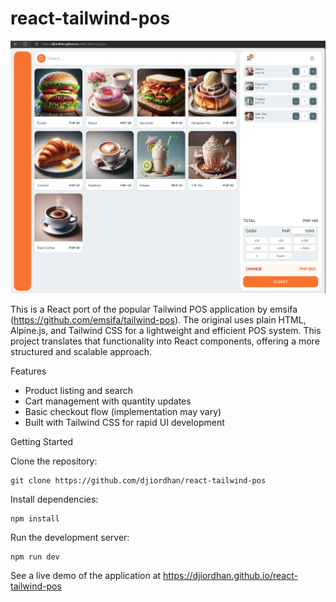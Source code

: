 # react-tailwind-pos

![react-tailwind-pos](https://github.com/djiordhan/react-tailwind-pos/blob/main/demo/demo-pos.png)

This is a React port of the popular Tailwind POS application by emsifa (https://github.com/emsifa/tailwind-pos). The original uses plain HTML, Alpine.js, and Tailwind CSS for a lightweight and efficient POS system. This project translates that functionality into React components, offering a more structured and scalable approach.

Features

* Product listing and search
* Cart management with quantity updates
* Basic checkout flow (implementation may vary)
* Built with Tailwind CSS for rapid UI development

Getting Started

Clone the repository:

```
git clone https://github.com/djiordhan/react-tailwind-pos
```

Install dependencies:

```
npm install
```

Run the development server:

```
npm run dev
```

See a live demo of the application at https://djiordhan.github.io/react-tailwind-pos
